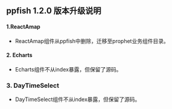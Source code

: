 ## ppfish 1.2.0 版本升级说明

#### 1.ReactAmap
 
 - ReactAmap组件从ppfish中删除，迁移至prophet业务组件目录。
 
#### 2. Echarts 

 - Echarts组件不从index暴露，但保留了源码。
 
### 3. DayTimeSelect

 - DayTimeSelect组件不从index暴露，但保留了源码。

